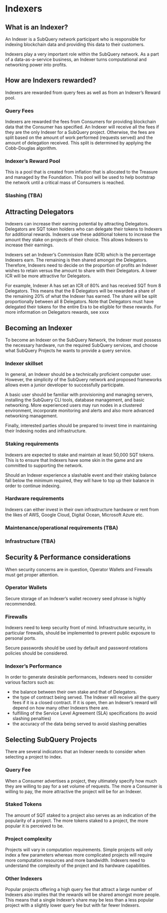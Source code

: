 # Indexers

## What is an Indexer?

An Indexer is a SubQuery network participant who is responsible for indexing blockchain data and providing this data to their customers.

Indexers play a very important role within the SubQuery network. As a part of a data-as-a-service business, an Indexer turns computational and networking power into profits.


## How are Indexers rewarded?

Indexers are rewarded from query fees as well as from an Indexer’s Reward pool. 


### Query Fees

Indexers are rewarded the fees from Consumers for providing blockchain data that the Consumer has specified. An Indexer will receive all the fees if they are the only Indexer for a SubQuery project. Otherwise, the fees are split based on the amount of work performed (requests served) and the amount of delegation received. This split is determined by applying the Cobb-Douglas algorithm. 


### Indexer’s Reward Pool

This is a pool that is created from inflation that is allocated to the Treasure and managed by the Foundation. This pool will be used to help bootstrap the network until a critical mass of Consumers is reached. 


### Slashing (TBA)


## Attracting Delegators

Indexers can increase their earning potential by attracting Delegators. Delegators are SQT token holders who can delegate their tokens to Indexers for additional rewards. Indexers use these additional tokens to increase the amount they stake on projects of their choice. This allows Indexers to increase their earnings. 

Indexers set an Indexer’s Commission Rate (ICR) which is the percentage Indexers earn. The remaining is then shared amongst the Delegators. Therefore, Indexers need to decide on the proportion of profits an Indexer wishes to retain versus the amount to share with their Delegators. A lower ICR will be more attractive for Delegators. 

For example, Indexer A has set an ICR of 80% and has received SQT from 8 Delegators. This means that the 8 Delegators will be rewarded a share of the remaining 20% of what the Indexer has earned. The share will be split proportionally between all 8 Delegators. Note that Delegators must have delegated their tokens for the entire Era to be eligible for these rewards. For more information on Delegators rewards, see xxxx


## Becoming an Indexer

To become an Indexer on the SubQuery Network, the Indexer must possess the necessary hardware, run the required SubQuery services, and choose what SubQuery Projects he wants to provide a query service.


### Indexer skillset 

In general, an Indexer should be a technically proficient computer user. However, the simplicity of the SubQuery network and proposed frameworks allows even a junior developer to successfully participate. 

A basic user should be familiar with provisioning and managing servers, installing the SubQuery CLI tools, database management, and basic networking. More experienced users may run nodes in a clustered environment, incorporate monitoring and alerts and also more advanced networking management. 

Finally, interested parties should be prepared to invest time in maintaining their Indexing nodes and infrastructure.


### Staking requirements

Indexers are expected to stake and maintain at least 50,000 SQT tokens. This is to ensure that Indexers have some skin in the game and are committed to supporting the network.

Should an Indexer experience a slashable event and their staking balance fall below the minimum required, they will have to top up their balance in order to continue indexing. 


### Hardware requirements

Indexers can either invest in their own infrastructure hardware or rent from the likes of AWS, Google Cloud, Digital Ocean, Microsoft Azure etc. 


### Maintenance/operational requirements (TBA)


### Infrastructure (TBA)


## Security & Performance considerations

When security concerns are in question, Operator Wallets and Firewalls must get proper attention.


### Operator Wallets

Secure storage of an Indexer’s wallet recovery seed phrase is highly recommended.


### Firewalls

Indexers need to keep security front of mind. Infrastructure security, in particular firewalls, should be implemented to prevent public exposure to personal ports. 

Secure passwords should be used by default and password rotations policies should be considered. 


### Indexer’s Performance

In order to generate desirable performances, Indexers need to consider various factors such as:



* the balance between their own stake and that of Delegators. 
* the type of contract being served. The Indexer will receive all the query fees if it is a closed contract. If it is open, then an Indexer’s reward will depend on how many other Indexers there are. 
* fulfilling of the Service Level Agreement (SLA) specifications (to avoid slashing penalties)
* the accuracy of the data being served to avoid slashing penalties


## Selecting SubQuery Projects

There are several indicators that an Indexer needs to consider when selecting a project to index.


### Query Fee

When a Consumer advertises a project, they ultimately specify how much they are willing to pay for a set volume of requests. The more a Consumer is willing to pay, the more attractive the project will be for an Indexer. 


### Staked Tokens

The amount of SQT staked to a project also serves as an indication of the popularity of a project. The more tokens staked to a project, the more popular it is perceived to be. 


### Project complexity

Projects will vary in computation requirements. Simple projects will only index a few parameters whereas more complicated projects will require more computation resources and more bandwidth. Indexers need to understand the complexity of the project and its hardware capabilities. 


### Other Indexers

Popular projects offering a high query fee that attract a large number of Indexers also implies that the rewards will be shared amongst more people. This means that a single Indexer’s share may be less than a less popular project with a slightly lower query fee but with far fewer Indexers. 


